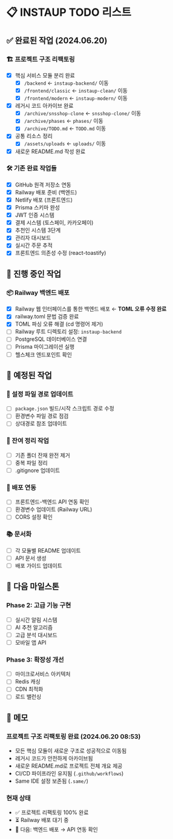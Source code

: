 # 📋 INSTAUP TODO 리스트

## ✅ 완료된 작업 (2024.06.20)

### 🏗️ 프로젝트 구조 리팩토링
- [x] 핵심 서비스 모듈 분리 완료
  - [x] `/backend` ← `instaup-backend/` 이동
  - [x] `/frontend/classic` ← `instaup-clean/` 이동
  - [x] `/frontend/modern` ← `instaup-modern/` 이동
- [x] 레거시 코드 아카이브 완료
  - [x] `/archive/snsshop-clone` ← `snsshop-clone/` 이동
  - [x] `/archive/phases` ← `phases/` 이동
  - [x] `/archive/TODO.md` ← `TODO.md` 이동
- [x] 공통 리소스 정리
  - [x] `/assets/uploads` ← `uploads/` 이동
- [x] 새로운 README.md 작성 완료

### 🛠️ 기존 완료 작업들
- [x] GitHub 원격 저장소 연동
- [x] Railway 배포 준비 (백엔드)
- [x] Netlify 배포 (프론트엔드)
- [x] Prisma 스키마 완성
- [x] JWT 인증 시스템
- [x] 결제 시스템 (토스페이, 카카오페이)
- [x] 추천인 시스템 3단계
- [x] 관리자 대시보드
- [x] 실시간 주문 추적
- [x] 프론트엔드 의존성 수정 (react-toastify)

## 🔄 진행 중인 작업

### 📦 Railway 백엔드 배포
- [x] Railway 웹 인터페이스를 통한 백엔드 배포 ← **TOML 오류 수정 완료**
- [x] railway.toml 문법 검증 완료
- [x] TOML 파싱 오류 해결 (cd 명령어 제거)
- [ ] Railway 루트 디렉토리 설정: `instaup-backend`
- [ ] PostgreSQL 데이터베이스 연결
- [ ] Prisma 마이그레이션 실행
- [ ] 헬스체크 엔드포인트 확인

## 📅 예정된 작업

### 🔧 설정 파일 경로 업데이트
- [ ] `package.json` 빌드/시작 스크립트 경로 수정
- [ ] 환경변수 파일 경로 점검
- [ ] 상대경로 참조 업데이트

### 🧹 잔여 정리 작업
- [ ] 기존 폴더 잔재 완전 제거
- [ ] 중복 파일 정리
- [ ] .gitignore 업데이트

### 🚀 배포 연동
- [ ] 프론트엔드-백엔드 API 연동 확인
- [ ] 환경변수 업데이트 (Railway URL)
- [ ] CORS 설정 확인

### 📚 문서화
- [ ] 각 모듈별 README 업데이트
- [ ] API 문서 생성
- [ ] 배포 가이드 업데이트

## 🎯 다음 마일스톤

### Phase 2: 고급 기능 구현
- [ ] 실시간 알림 시스템
- [ ] AI 추천 알고리즘
- [ ] 고급 분석 대시보드
- [ ] 모바일 앱 API

### Phase 3: 확장성 개선
- [ ] 마이크로서비스 아키텍처
- [ ] Redis 캐싱
- [ ] CDN 최적화
- [ ] 로드 밸런싱

## 📝 메모

### 프로젝트 구조 리팩토링 완료 (2024.06.20 08:53)
- 모든 핵심 모듈이 새로운 구조로 성공적으로 이동됨
- 레거시 코드가 안전하게 아카이브됨
- 새로운 README.md로 프로젝트 전체 개요 제공
- CI/CD 파이프라인 유지됨 (`.github/workflows`)
- Same IDE 설정 보존됨 (`.same/`)

### 현재 상태
- ✅ 프로젝트 리팩토링 100% 완료
- ⏳ Railway 배포 대기 중
- 🎯 다음: 백엔드 배포 → API 연동 확인
